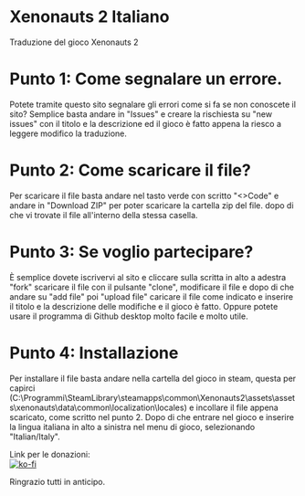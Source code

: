 # Xenonauts 2 Italiano
Traduzione del gioco Xenonauts 2

# Punto 1: Come segnalare un errore.
Potete tramite questo sito segnalare gli errori come si fa se non conoscete il sito?
Semplice basta andare in "Issues" e creare la rischiesta su "new issues" con il titolo e la descrizione ed il gioco è fatto appena la riesco a leggere modifico la traduzione.

# Punto 2: Come scaricare il file?
Per scaricare il file basta andare nel tasto verde con scritto "<>Code" e andare in "Download ZIP" per poter scaricare la cartella zip del file. dopo di che vi trovate il file all'interno della stessa casella.

# Punto 3: Se voglio partecipare?
È semplice dovete iscrivervi al sito e cliccare sulla scritta in alto a adestra "fork" scaricare il file con il pulsante "clone", modificare il file e dopo di che andare su
"add file" poi "upload file" caricare il file come indicato e inserire il titolo e la descrizione delle modifiche e il gioco è fatto. Oppure potete usare il programma di Github desktop molto facile e molto utile.

# Punto 4: Installazione
Per installare il file basta andare nella cartella del gioco in steam, questa per capirci (C:\Programmi\SteamLibrary\steamapps\common\Xenonauts2\assets\assets\xenonauts\data\common\localization\locales) e incollare il file appena scaricato,
come scritto nel punto 2. Dopo di che entrare nel gioco e inserire la lingua italiana in alto a sinistra nel menu di gioco, selezionando "Italian/Italy".

Link per le donazioni: <br>
[![ko-fi](https://ko-fi.com/img/githubbutton_sm.svg)](https://ko-fi.com/X8X2RKY9S)

Ringrazio tutti in anticipo.
